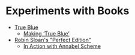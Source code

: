 # Experiments with Books

- [True Blue](https://truebluestory.com/)
  - [Making ‘True Blue’](https://medium.com/@eliotpeper/making-true-blue-f66a538d0ea5)
- [Robin Sloan's "Perfect Edition"](https://github.com/robinsloan/perfect-edition)
  - [In Action with Annabel Scheme](https://www.robinsloan.com/books/annabel-scheme-serial/read/)
